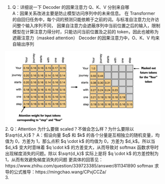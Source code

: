 1. Q：详细说一下 Decoder 的因果注意力 Q、K、V 分别来自哪  
A：因果关系改进主要是防止模型访问序列中的未来信息。
在 Transformer 的自回归任务中，每个词的预测只能依赖于之前的词。与标准自注意力允许访问整个输入序列不同，
因果自注意力会遮蔽序列中当前位置之后的输入，限制模型在计算注意力得分时，只能访问当前位置及之前的 token，因此也被称为遮蔽注意力（masked attention）
Decoder 的因果注意力中，O、K、V 均来自输出序列  
<img src="Image/casual_attention.jpg">  
</br>  
2. Q：Attention 为什么要做 scaled？不做会怎么样？为什么要除以 $\sqrt{d_k}$？  
A：假设向量 $q$ 和 $k$ 的各个分量是互相独立的随机变量，均值为 0，方差为 1，那么点积 $q \cdot k$ 的均值为 0，方差为 $d_k$。所以当 $d_k$ 变大时意味着 $q \cdot k$ 的方差变大，从而导致对 softmax 函数求导时出现梯度消失的问题。除以 $\sqrt{d_k}$ 实际上是将 $q \cdot k$ 的方差控制为 1，从而有效避免梯度消失的问题  
更具体的回答见：https://www.zhihu.com/question/339723385/answer/811341890  
softmax 求导的公式推导：https://mingchao.wang/CPxjCCZa/
</br>
3. 